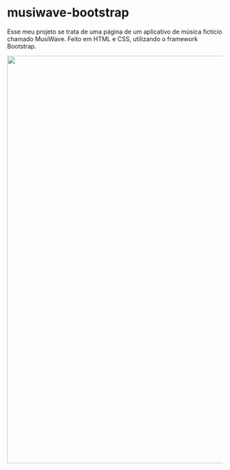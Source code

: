 # musiwave-bootstrap
Esse meu projeto se trata de uma página de um aplicativo de música fictício chamado MusiWave. Feito em HTML e CSS, utilizando o framework Bootstrap.

<img src="https://i.imgur.com/Ptut3gH.png" width="950px">
